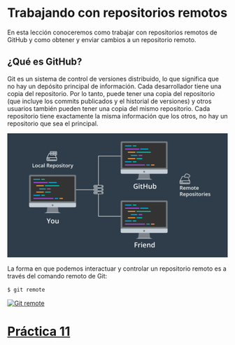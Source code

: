 # Trabajando con repositorios remotos

En esta lección conoceremos como trabajar con repositorios remotos de GitHub y como obtener y enviar cambios a un repositorio remoto.

## ¿Qué es GitHub?

Git es un sistema de control de versiones distribuido, lo que significa que no hay un depósito principal de información. Cada desarrollador tiene una copia del repositorio. Por lo tanto, puede tener una copia del repositorio (que incluye los commits publicados y el historial de versiones) y otros usuarios también pueden tener una copia del mismo repositorio. Cada repositorio tiene exactamente la misma información que los otros, no hay un repositorio que sea el principal.

![img_11_git_remote_01](images/img_11_git_remote_01.png)

La forma en que podemos interactuar y controlar un repositorio remoto es a través del comando remoto de Git:

```bash
$ git remote
```

[![Git remote](http://img.youtube.com/vi/414f0ukhOTY/0.jpg)](http://www.youtube.com/watch?v=414f0ukhOTY "Git remote")


# [**Práctica 11**](Práctica%2007%20-%20Commits.md#ejercicio---commits)

<!--stackedit_data:
eyJoaXN0b3J5IjpbMjA1NTgxOTU1NCwtMTQxNDI4OTk4OSwxOT
U4ODQ5Mjc3LDExOTI3MDY0MTEsLTQ1NTAxMjA5LC01MDI1MjI1
ODgsMTY4Nzg3ODY2NywtMTA0MzIyMDA4MCwtMTAxNDk4MjEzNy
wtMjM4MjI5OTc1LC0xNTA0MDgxODc1LDEzOTgwMDU2MDUsMzYx
MTk5MDU0LDg1MTg5MDA4MCwtMTk5MDg0Mjc0NCwtMTg1MjUyOD
UwOCw0Njk3NDgwMDIsMTIxMjE0ODkyNywxNjU0ODM3NDcxLDEz
MTQ3MzQ1NTddfQ==
-->